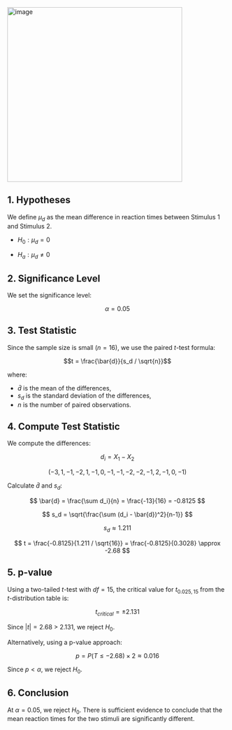 <img width="400" alt="image" src="https://github.com/user-attachments/assets/4f46e67f-0f33-4f8e-bc58-f34d9156328c" />  

## 1. Hypotheses
We define $\mu_d$ as the mean difference in reaction times between Stimulus 1 and Stimulus 2.

- $H_0: \mu_d = 0 \quad$

- $H_a: \mu_d \neq 0 \quad$


## 2. Significance Level
We set the significance level:

$$\alpha = 0.05$$

##  3. Test Statistic
Since the sample size is small $( n = 16 )$, we use the paired $t$-test formula:

$$t = \frac{\bar{d}}{s_d / \sqrt{n}}$$

where:
- $\bar{d}$ is the mean of the differences,
- $s_d$ is the standard deviation of the differences,
- $n$ is the number of paired observations.

## 4. Compute Test Statistic
We compute the differences:

$$
d_i = X_1 - X_2
$$

$$
(-3, 1, -1, -2, 1, -1, 0, -1, -1, -2, -2, -1, 2, -1, 0, -1)
$$

Calculate $\bar{d}$ and $s_d$:

$$
\bar{d} = \frac{\sum d_i}{n} = \frac{-13}{16} = -0.8125
$$

$$
s_d = \sqrt{\frac{\sum (d_i - \bar{d})^2}{n-1}}
$$

$$
s_d \approx 1.211
$$

$$
t = \frac{-0.8125}{1.211 / \sqrt{16}} = \frac{-0.8125}{0.3028} \approx -2.68
$$

## 5. p-value
Using a two-tailed $t$-test with $df = 15$, the critical value for $t_{0.025, 15}$ from the $t$-distribution table is:

$$
t_{critical} = \pm 2.131
$$

Since $|t| = 2.68$ > 2.131, we reject $H_0$.

Alternatively, using a p-value approach:

$$
p = P(T \leq -2.68) \times 2 \approx 0.016
$$

Since $p < \alpha$, we reject $H_0$.

## 6. Conclusion
At $\alpha = 0.05$, we reject $H_0$. There is sufficient evidence to conclude that the mean reaction times for the two stimuli are significantly different.
